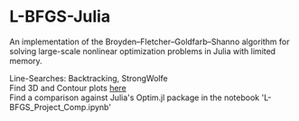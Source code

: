 # L-BFGS-Julia
An implementation of the Broyden–Fletcher–Goldfarb–Shanno algorithm for solving large-scale nonlinear optimization problems in Julia with limited memory. 

Line-Searches: Backtracking, StrongWolfe  
Find 3D and Contour plots [here](https://simonbatzner.github.io/L-BFGS-Julia/)   
Find a comparison against Julia's Optim.jl package in the notebook 'L-BFGS_Project_Comp.ipynb'  
